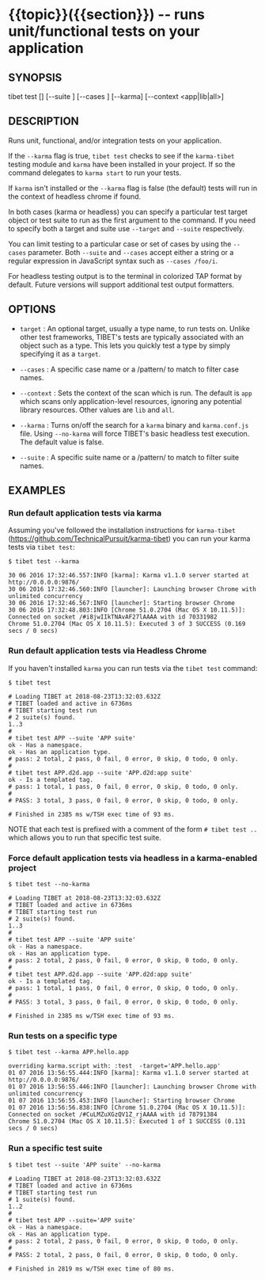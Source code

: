 {{topic}}({{section}}) -- runs unit/functional tests on your application
=============================================

## SYNOPSIS

tibet test [<target>] [--suite <filter>] [--cases <filter>] [--karma] [--context <app|lib|all>]

## DESCRIPTION

Runs unit, functional, and/or integration tests on your application.

If the `--karma` flag is true, `tibet test` checks to see if the `karma-tibet`
testing module and `karma` have been installed in your project. If so the
command delegates to `karma start` to run your tests.

If `karma` isn't installed or the `--karma` flag is false (the default)
tests will run in the context of headless chrome if found.

In both cases (karma or headless) you can specify a particular test target
object or test suite to run as the first argument to the command. If you need to
specify both a target and suite use `--target` and `--suite` respectively.

You can limit testing to a particular case or set of cases by using the
`--cases` parameter. Both `--suite` and `--cases` accept either a string or a
regular expression in JavaScript syntax such as `--cases /foo/i`.

For headless testing output is to the terminal in colorized TAP format by
default. Future versions will support additional test output formatters.

## OPTIONS

  * `target` :
    An optional target, usually a type name, to run tests on. Unlike other test
frameworks, TIBET's tests are typically associated with an object such as a
type. This lets you quickly test a type by simply specifying it as a `target`.

  * `--cases` :
    A specific case name or a /pattern/ to match to filter case names.

  * `--context` :
    Sets the context of the scan which is run. The default is `app`
which scans only application-level resources, ignoring any potential library
resources. Other values are `lib` and `all`.

  * `--karma` :
    Turns on/off the search for a `karma` binary and `karma.conf.js` file. Using
`--no-karma` will force TIBET's basic headless test execution. The
default value is false.

  * `--suite` :
    A specific suite name or a /pattern/ to match to filter suite names.

## EXAMPLES

### Run default application tests via karma

Assuming you've followed the installation instructions for `karma-tibet` (https://github.com/TechnicalPursuit/karma-tibet) you can run your karma tests via `tibet test`:

    $ tibet test --karma

    30 06 2016 17:32:46.557:INFO [karma]: Karma v1.1.0 server started at http://0.0.0.0:9876/
    30 06 2016 17:32:46.560:INFO [launcher]: Launching browser Chrome with unlimited concurrency
    30 06 2016 17:32:46.567:INFO [launcher]: Starting browser Chrome
    30 06 2016 17:32:48.803:INFO [Chrome 51.0.2704 (Mac OS X 10.11.5)]: Connected on socket /#i8jwIIkTNAvAF27lAAAA with id 70331982
    Chrome 51.0.2704 (Mac OS X 10.11.5): Executed 3 of 3 SUCCESS (0.169 secs / 0 secs)

### Run default application tests via Headless Chrome

If you haven't installed `karma` you can run tests via the `tibet test` command:

    $ tibet test

    # Loading TIBET at 2018-08-23T13:32:03.632Z
    # TIBET loaded and active in 6736ms
    # TIBET starting test run
    # 2 suite(s) found.
    1..3
    #
    # tibet test APP --suite 'APP suite'
    ok - Has a namespace.
    ok - Has an application type.
    # pass: 2 total, 2 pass, 0 fail, 0 error, 0 skip, 0 todo, 0 only.
    #
    # tibet test APP.d2d.app --suite 'APP.d2d:app suite'
    ok - Is a templated tag.
    # pass: 1 total, 1 pass, 0 fail, 0 error, 0 skip, 0 todo, 0 only.
    #
    # PASS: 3 total, 3 pass, 0 fail, 0 error, 0 skip, 0 todo, 0 only.

    # Finished in 2385 ms w/TSH exec time of 93 ms.

NOTE that each test is prefixed with a comment of the form `# tibet test ..`
which allows you to run that specific test suite.

### Force default application tests via headless in a karma-enabled project

    $ tibet test --no-karma

    # Loading TIBET at 2018-08-23T13:32:03.632Z
    # TIBET loaded and active in 6736ms
    # TIBET starting test run
    # 2 suite(s) found.
    1..3
    #
    # tibet test APP --suite 'APP suite'
    ok - Has a namespace.
    ok - Has an application type.
    # pass: 2 total, 2 pass, 0 fail, 0 error, 0 skip, 0 todo, 0 only.
    #
    # tibet test APP.d2d.app --suite 'APP.d2d:app suite'
    ok - Is a templated tag.
    # pass: 1 total, 1 pass, 0 fail, 0 error, 0 skip, 0 todo, 0 only.
    #
    # PASS: 3 total, 3 pass, 0 fail, 0 error, 0 skip, 0 todo, 0 only.

    # Finished in 2385 ms w/TSH exec time of 93 ms.

### Run tests on a specific type

    $ tibet test --karma APP.hello.app

    overriding karma.script with: :test  -target='APP.hello.app'
    01 07 2016 13:56:55.444:INFO [karma]: Karma v1.1.0 server started at http://0.0.0.0:9876/
    01 07 2016 13:56:55.446:INFO [launcher]: Launching browser Chrome with unlimited concurrency
    01 07 2016 13:56:55.453:INFO [launcher]: Starting browser Chrome
    01 07 2016 13:56:56.838:INFO [Chrome 51.0.2704 (Mac OS X 10.11.5)]: Connected on socket /#CuLMZuXGzQV1Z_rjAAAA with id 78791384
    Chrome 51.0.2704 (Mac OS X 10.11.5): Executed 1 of 1 SUCCESS (0.131 secs / 0 secs)

### Run a specific test suite

    $ tibet test --suite 'APP suite' --no-karma

    # Loading TIBET at 2018-08-23T13:32:03.632Z
    # TIBET loaded and active in 6736ms
    # TIBET starting test run
    # 1 suite(s) found.
    1..2
    #
    # tibet test APP --suite='APP suite'
    ok - Has a namespace.
    ok - Has an application type.
    # pass: 2 total, 2 pass, 0 fail, 0 error, 0 skip, 0 todo, 0 only.
    #
    # PASS: 2 total, 2 pass, 0 fail, 0 error, 0 skip, 0 todo, 0 only.

    # Finished in 2819 ms w/TSH exec time of 80 ms.

